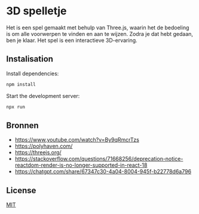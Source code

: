 # 3D spelletje
Het is een spel gemaakt met behulp van Three.js, waarin het de bedoeling is om alle voorwerpen te vinden en aan te wijzen. Zodra je dat hebt gedaan, ben je klaar. Het spel is een interactieve 3D-ervaring.


## Instalisation


Install dependencies:
```bash
npm install
```

Start the development server:
```bash
npx run
```


## Bronnen

- https://www.youtube.com/watch?v=By9qRmcrTzs 
- https://polyhaven.com/
- https://threejs.org/
- https://stackoverflow.com/questions/71668256/deprecation-notice-reactdom-render-is-no-longer-supported-in-react-18
- https://chatgpt.com/share/67347c30-4a04-8004-945f-b22778d6a796


## License

[MIT](https://choosealicense.com/licenses/mit/)
